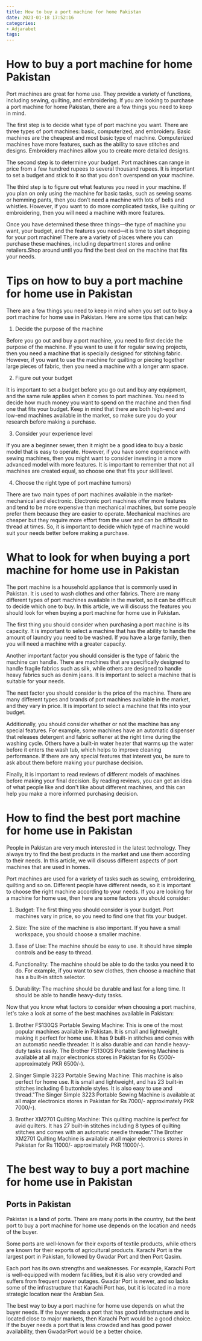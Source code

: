 ```yaml
---
title: How to buy a port machine for home Pakistan
date: 2023-01-18 17:52:16
categories:
- Adjarabet
tags:
---
```



#  How to buy a port machine for home Pakistan

Port machines are great for home use. They provide a variety of functions, including sewing, quilting, and embroidering. If you are looking to purchase a port machine for home Pakistan, there are a few things you need to keep in mind.

The first step is to decide what type of port machine you want. There are three types of port machines: basic, computerized, and embroidery. Basic machines are the cheapest and most basic type of machine. Computerized machines have more features, such as the ability to save stitches and designs. Embroidery machines allow you to create more detailed designs.

The second step is to determine your budget. Port machines can range in price from a few hundred rupees to several thousand rupees. It is important to set a budget and stick to it so that you don’t overspend on your machine.

The third step is to figure out what features you need in your machine. If you plan on only using the machine for basic tasks, such as sewing seams or hemming pants, then you don’t need a machine with lots of bells and whistles. However, if you want to do more complicated tasks, like quilting or embroidering, then you will need a machine with more features.

Once you have determined these three things—the type of machine you want, your budget, and the features you need—it is time to start shopping for your port machine! There are a variety of places where you can purchase these machines, including department stores and online retailers.Shop around until you find the best deal on the machine that fits your needs.

#  Tips on how to buy a port machine for home use in Pakistan

There are a few things you need to keep in mind when you set out to buy a port machine for home use in Pakistan. Here are some tips that can help:

1. Decide the purpose of the machine

Before you go out and buy a port machine, you need to first decide the purpose of the machine. If you want to use it for regular sewing projects, then you need a machine that is specially designed for stitching fabric. However, if you want to use the machine for quilting or piecing together large pieces of fabric, then you need a machine with a longer arm space.

2. Figure out your budget

It is important to set a budget before you go out and buy any equipment, and the same rule applies when it comes to port machines. You need to decide how much money you want to spend on the machine and then find one that fits your budget. Keep in mind that there are both high-end and low-end machines available in the market, so make sure you do your research before making a purchase.

3. Consider your experience level

If you are a beginner sewer, then it might be a good idea to buy a basic model that is easy to operate. However, if you have some experience with sewing machines, then you might want to consider investing in a more advanced model with more features. It is important to remember that not all machines are created equal, so choose one that fits your skill level.

4. Choose the right type of port machine
 tumors)

 There are two main types of port machines available in the market- mechanical and electronic. Electronic port machines offer more features and tend to be more expensive than mechanical machines, but some people prefer them because they are easier to operate. Mechanical machines are cheaper but they require more effort from the user and can be difficult to thread at times. So, it is important to decide which type of machine would suit your needs better before making a purchase.

#  What to look for when buying a port machine for home use in Pakistan

The port machine is a household appliance that is commonly used in Pakistan. It is used to wash clothes and other fabrics. There are many different types of port machines available in the market, so it can be difficult to decide which one to buy. In this article, we will discuss the features you should look for when buying a port machine for home use in Pakistan.

The first thing you should consider when purchasing a port machine is its capacity. It is important to select a machine that has the ability to handle the amount of laundry you need to be washed. If you have a large family, then you will need a machine with a greater capacity.

Another important factor you should consider is the type of fabric the machine can handle. There are machines that are specifically designed to handle fragile fabrics such as silk, while others are designed to handle heavy fabrics such as denim jeans. It is important to select a machine that is suitable for your needs.

The next factor you should consider is the price of the machine. There are many different types and brands of port machines available in the market, and they vary in price. It is important to select a machine that fits into your budget.

 Additionally, you should consider whether or not the machine has any special features. For example, some machines have an automatic dispenser that releases detergent and fabric softener at the right time during the washing cycle. Others have a built-in water heater that warms up the water before it enters the wash tub, which helps to improve cleaning performance. If there are any special features that interest you, be sure to ask about them before making your purchase decision.

Finally, it is important to read reviews of different models of machines before making your final decision. By reading reviews, you can get an idea of what people like and don't like about different machines, and this can help you make a more informed purchasing decision.

#  How to find the best port machine for home use in Pakistan

People in Pakistan are very much interested in the latest technology. They always try to find the best products in the market and use them according to their needs. In this article, we will discuss different aspects of port machines that are used in homes.

Port machines are used for a variety of tasks such as sewing, embroidering, quilting and so on. Different people have different needs, so it is important to choose the right machine according to your needs. If you are looking for a machine for home use, then here are some factors you should consider:

1) Budget: The first thing you should consider is your budget. Port machines vary in price, so you need to find one that fits your budget.

2) Size: The size of the machine is also important. If you have a small workspace, you should choose a smaller machine.

3) Ease of Use: The machine should be easy to use. It should have simple controls and be easy to thread.

4) Functionality: The machine should be able to do the tasks you need it to do. For example, if you want to sew clothes, then choose a machine that has a built-in stitch selector.

5) Durability: The machine should be durable and last for a long time. It should be able to handle heavy-duty tasks.

Now that you know what factors to consider when choosing a port machine, let's take a look at some of the best machines available in Pakistan:

1) Brother FS130QS Portable Sewing Machine: This is one of the most popular machines available in Pakistan. It is small and lightweight, making it perfect for home use. It has 9 built-in stitches and comes with an automatic needle threader. It is also durable and can handle heavy-duty tasks easily.
The Brother FS130QS Portable Sewing Machine is available at all major electronics stores in Pakistan for Rs 6500/- approximately PKR 6500/-). 

  2) Singer Simple 3223 Portable Sewing Machine: This machine is also perfect for home use. It is small and lightweight, and has 23 built-in stitches including 6 buttonhole styles. It is also easy to use and thread."The Singer Simple 3223 Portable Sewing Machine is available at all major electronics stores in Pakistan for Rs 7000/- approximately PKR 7000/-). 

  3) Brother XM2701 Quilting Machine: This quilting machine is perfect for avid quilters. It has 27 built-in stitches including 8 types of quilting stitches and comes with an automatic needle threader."The Brother XM2701 Quilting Machine is available at all major electronics stores in Pakistan for Rs 11000/- approximately PKR 11000/-).

#  The best way to buy a port machine for home use in Pakistan

## Ports in Pakistan

Pakistan is a land of ports. There are many ports in the country, but the best port to buy a port machine for home use depends on the location and needs of the buyer. 

Some ports are well-known for their exports of textile products, while others are known for their exports of agricultural products. Karachi Port is the largest port in Pakistan, followed by Gwadar Port and then Port Qasim. 

Each port has its own strengths and weaknesses. For example, Karachi Port is well-equipped with modern facilities, but it is also very crowded and suffers from frequent power outages. Gwadar Port is newer, and so lacks some of the infrastructure that Karachi Port has, but it is located in a more strategic location near the Arabian Sea. 

The best way to buy a port machine for home use depends on what the buyer needs. If the buyer needs a port that has good infrastructure and is located close to major markets, then Karachi Port would be a good choice. If the buyer needs a port that is less crowded and has good power availability, then GwadarPort would be a better choice.